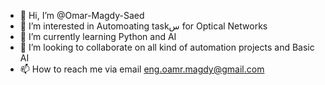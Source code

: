- 👋 Hi, I’m @Omar-Magdy-Saed
- 👀 I’m interested in Automoating taskس for Optical Networks 
- 🌱 I’m currently learning Python and AI
- 💞️ I’m looking to collaborate on all kind of automation projects and Basic AI 
- 📫 How to reach me via  email eng.oamr.magdy@gmail.com

<!---
Omar-Magdy-Saed/Omar-Magdy-Saed is a ✨ special ✨ repository because its `README.md` (this file) appears on your GitHub profile.
You can click the Preview link to take a look at your changes.
--->
